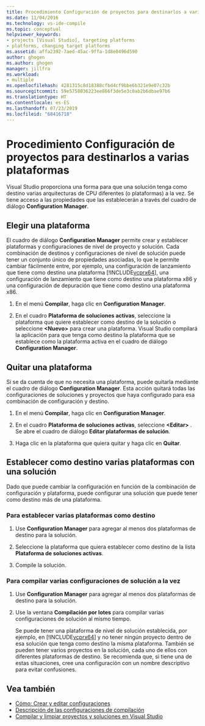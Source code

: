 ```yaml
---
title: Procedimiento Configuración de proyectos para destinarlos a varias plataformas
ms.date: 11/04/2016
ms.technology: vs-ide-compile
ms.topic: conceptual
helpviewer_keywords:
- projects [Visual Studio], targeting platforms
- platforms, changing target platforms
ms.assetid: affa2392-7aed-45ac-9ffa-1d8e0496d590
author: ghogen
ms.author: ghogen
manager: jillfra
ms.workload:
- multiple
ms.openlocfilehash: 4281315c8d18388cfbd4cf9bbe6b321e9e07c32b
ms.sourcegitcommit: 59e5758036223ee866f3de5e3c0ab2b6dbae97b6
ms.translationtype: HT
ms.contentlocale: es-ES
ms.lasthandoff: 07/23/2019
ms.locfileid: "68416718"
---
```

# <a name="how-to-configure-projects-to-target-multiple-platforms"></a>Procedimiento Configuración de proyectos para destinarlos a varias plataformas

Visual Studio proporciona una forma para que una solución tenga como destino varias arquitecturas de CPU diferentes (o plataformas) a la vez. Se tiene acceso a las propiedades que las establecerán a través del cuadro de diálogo **Configuration Manager**.

## <a name="target-a-platform"></a>Elegir una plataforma

El cuadro de diálogo **Configuration Manager** permite crear y establecer plataformas y configuraciones de nivel de proyecto y solución. Cada combinación de destinos y configuraciones de nivel de solución puede tener un conjunto único de propiedades asociadas, lo que le permite cambiar fácilmente entre, por ejemplo, una configuración de lanzamiento que tiene como destino una plataforma [!INCLUDE[vcprx64](../extensibility/internals/includes/vcprx64_md.md)], una configuración de lanzamiento que tiene como destino una plataforma x86 y una configuración de depuración que tiene como destino una plataforma x86.

1. En el menú **Compilar**, haga clic en **Configuration Manager**.

2. En el cuadro **Plataforma de soluciones activas**, seleccione la plataforma que quiere establecer como destino de la solución o seleccione **\<Nuevo>** para crear una plataforma. Visual Studio compilará la aplicación para que tenga como destino la plataforma que se establece como la plataforma activa en el cuadro de diálogo **Configuration Manager**.

## <a name="remove-a-platform"></a>Quitar una plataforma

Si se da cuenta de que no necesita una plataforma, puede quitarla mediante el cuadro de diálogo **Configuration Manager**. Esta acción quitará todas las configuraciones de soluciones y proyectos que haya configurado para esa combinación de configuración y destino.

1. En el menú **Compilar**, haga clic en **Configuration Manager**.

2. En el cuadro **Plataforma de soluciones activas**, seleccione **\<Editar>** . Se abre el cuadro de diálogo **Editar plataformas de solución**.

3. Haga clic en la plataforma que quiera quitar y haga clic en **Quitar**.

## <a name="target-multiple-platforms-with-one-solution"></a>Establecer como destino varias plataformas con una solución

Dado que puede cambiar la configuración en función de la combinación de configuración y plataforma, puede configurar una solución que puede tener como destino más de una plataforma.

### <a name="to-target-multiple-platforms"></a>Para establecer varias plataformas como destino

1. Use **Configuration Manager** para agregar al menos dos plataformas de destino para la solución.

2. Seleccione la plataforma que quiera establecer como destino de la lista **Plataforma de soluciones activas**.

3. Compile la solución.

### <a name="to-build-multiple-solution-configurations-at-once"></a>Para compilar varias configuraciones de solución a la vez

1. Use **Configuration Manager** para agregar al menos dos plataformas de destino para la solución.

2. Use la ventana **Compilación por lotes** para compilar varias configuraciones de solución al mismo tiempo.

   Se puede tener una plataforma de nivel de solución establecida, por ejemplo, en [!INCLUDE[vcprx64](../extensibility/internals/includes/vcprx64_md.md)] y no tener ningún proyecto dentro de esa solución que tenga como destino la misma plataforma. También se pueden tener varios proyectos en la solución, cada uno de ellos con diferentes plataformas de destino. Se recomienda que, si tiene una de estas situaciones, cree una configuración con un nombre descriptivo para evitar confusiones.

## <a name="see-also"></a>Vea también

- [Cómo: Crear y editar configuraciones](../ide/how-to-create-and-edit-configurations.md)
- [Descripción de las configuraciones de compilación](../ide/understanding-build-configurations.md)
- [Compilar y limpiar proyectos y soluciones en Visual Studio](../ide/building-and-cleaning-projects-and-solutions-in-visual-studio.md)
